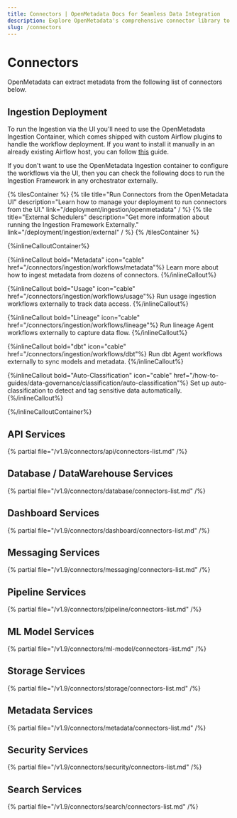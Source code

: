 ```yaml
---
title: Connectors | OpenMetadata Docs for Seamless Data Integration
description: Explore OpenMetadata's comprehensive connector library to integrate with databases, dashboards, pipelines, and ML platforms. Easy setup guides included.
slug: /connectors
---
```


# Connectors

OpenMetadata can extract metadata from the following list of connectors below.

## Ingestion Deployment

To run the Ingestion via the UI you'll need to use the OpenMetadata Ingestion Container, which comes shipped with
custom Airflow plugins to handle the workflow deployment. If you want to install it manually in an already existing
Airflow host, you can follow [this](/deployment/ingestion/openmetadata) guide.

If you don't want to use the OpenMetadata Ingestion container to configure the workflows via the UI, then you can check
the following docs to run the Ingestion Framework in any orchestrator externally.

{% tilesContainer %}
{% tile
    title="Run Connectors from the OpenMetadata UI"
    description="Learn how to manage your deployment to run connectors from the UI."
    link="/deployment/ingestion/openmetadata"
  / %}
{% tile
    title="External Schedulers"
    description="Get more information about running the Ingestion Framework Externally."
    link="/deployment/ingestion/external"
  / %}
{% /tilesContainer %}

{%inlineCalloutContainer%}

{%inlineCallout
  bold="Metadata"
  icon="cable"
  href="/connectors/ingestion/workflows/metadata"%}
Learn more about how to ingest metadata from dozens of connectors.
{%/inlineCallout%}

{%inlineCallout
  bold="Usage"
  icon="cable"
  href="/connectors/ingestion/workflows/usage"%}
Run usage ingestion workflows externally to track data access.
{%/inlineCallout%}

{%inlineCallout
  bold="Lineage"
  icon="cable"
  href="/connectors/ingestion/workflows/lineage"%}
Run lineage Agent workflows externally to capture data flow.
{%/inlineCallout%}

{%inlineCallout
  bold="dbt"
  icon="cable"
  href="/connectors/ingestion/workflows/dbt"%}
Run dbt Agent workflows externally to sync models and metadata.
{%/inlineCallout%}

{%inlineCallout
  bold="Auto-Classification"
  icon="cable"
  href="/how-to-guides/data-governance/classification/auto-classification"%}
Set up auto-classification to detect and tag sensitive data automatically.
{%/inlineCallout%}

{%/inlineCalloutContainer%}

## API Services

{% partial file="/v1.9/connectors/api/connectors-list.md" /%}

## Database / DataWarehouse Services

{% partial file="/v1.9/connectors/database/connectors-list.md" /%}

## Dashboard Services

{% partial file="/v1.9/connectors/dashboard/connectors-list.md" /%}

## Messaging Services

{% partial file="/v1.9/connectors/messaging/connectors-list.md" /%}

## Pipeline Services

{% partial file="/v1.9/connectors/pipeline/connectors-list.md" /%}

## ML Model Services

{% partial file="/v1.9/connectors/ml-model/connectors-list.md" /%}

## Storage Services

{% partial file="/v1.9/connectors/storage/connectors-list.md" /%}

## Metadata Services

{% partial file="/v1.9/connectors/metadata/connectors-list.md" /%}

## Security Services

{% partial file="/v1.9/connectors/security/connectors-list.md" /%}

## Search Services

{% partial file="/v1.9/connectors/search/connectors-list.md" /%}
